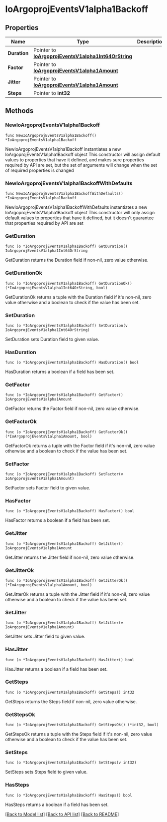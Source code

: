 # IoArgoprojEventsV1alpha1Backoff

## Properties

Name | Type | Description | Notes
------------ | ------------- | ------------- | -------------
**Duration** | Pointer to [**IoArgoprojEventsV1alpha1Int64OrString**](IoArgoprojEventsV1alpha1Int64OrString.md) |  | [optional] 
**Factor** | Pointer to [**IoArgoprojEventsV1alpha1Amount**](IoArgoprojEventsV1alpha1Amount.md) |  | [optional] 
**Jitter** | Pointer to [**IoArgoprojEventsV1alpha1Amount**](IoArgoprojEventsV1alpha1Amount.md) |  | [optional] 
**Steps** | Pointer to **int32** |  | [optional] 

## Methods

### NewIoArgoprojEventsV1alpha1Backoff

`func NewIoArgoprojEventsV1alpha1Backoff() *IoArgoprojEventsV1alpha1Backoff`

NewIoArgoprojEventsV1alpha1Backoff instantiates a new IoArgoprojEventsV1alpha1Backoff object
This constructor will assign default values to properties that have it defined,
and makes sure properties required by API are set, but the set of arguments
will change when the set of required properties is changed

### NewIoArgoprojEventsV1alpha1BackoffWithDefaults

`func NewIoArgoprojEventsV1alpha1BackoffWithDefaults() *IoArgoprojEventsV1alpha1Backoff`

NewIoArgoprojEventsV1alpha1BackoffWithDefaults instantiates a new IoArgoprojEventsV1alpha1Backoff object
This constructor will only assign default values to properties that have it defined,
but it doesn't guarantee that properties required by API are set

### GetDuration

`func (o *IoArgoprojEventsV1alpha1Backoff) GetDuration() IoArgoprojEventsV1alpha1Int64OrString`

GetDuration returns the Duration field if non-nil, zero value otherwise.

### GetDurationOk

`func (o *IoArgoprojEventsV1alpha1Backoff) GetDurationOk() (*IoArgoprojEventsV1alpha1Int64OrString, bool)`

GetDurationOk returns a tuple with the Duration field if it's non-nil, zero value otherwise
and a boolean to check if the value has been set.

### SetDuration

`func (o *IoArgoprojEventsV1alpha1Backoff) SetDuration(v IoArgoprojEventsV1alpha1Int64OrString)`

SetDuration sets Duration field to given value.

### HasDuration

`func (o *IoArgoprojEventsV1alpha1Backoff) HasDuration() bool`

HasDuration returns a boolean if a field has been set.

### GetFactor

`func (o *IoArgoprojEventsV1alpha1Backoff) GetFactor() IoArgoprojEventsV1alpha1Amount`

GetFactor returns the Factor field if non-nil, zero value otherwise.

### GetFactorOk

`func (o *IoArgoprojEventsV1alpha1Backoff) GetFactorOk() (*IoArgoprojEventsV1alpha1Amount, bool)`

GetFactorOk returns a tuple with the Factor field if it's non-nil, zero value otherwise
and a boolean to check if the value has been set.

### SetFactor

`func (o *IoArgoprojEventsV1alpha1Backoff) SetFactor(v IoArgoprojEventsV1alpha1Amount)`

SetFactor sets Factor field to given value.

### HasFactor

`func (o *IoArgoprojEventsV1alpha1Backoff) HasFactor() bool`

HasFactor returns a boolean if a field has been set.

### GetJitter

`func (o *IoArgoprojEventsV1alpha1Backoff) GetJitter() IoArgoprojEventsV1alpha1Amount`

GetJitter returns the Jitter field if non-nil, zero value otherwise.

### GetJitterOk

`func (o *IoArgoprojEventsV1alpha1Backoff) GetJitterOk() (*IoArgoprojEventsV1alpha1Amount, bool)`

GetJitterOk returns a tuple with the Jitter field if it's non-nil, zero value otherwise
and a boolean to check if the value has been set.

### SetJitter

`func (o *IoArgoprojEventsV1alpha1Backoff) SetJitter(v IoArgoprojEventsV1alpha1Amount)`

SetJitter sets Jitter field to given value.

### HasJitter

`func (o *IoArgoprojEventsV1alpha1Backoff) HasJitter() bool`

HasJitter returns a boolean if a field has been set.

### GetSteps

`func (o *IoArgoprojEventsV1alpha1Backoff) GetSteps() int32`

GetSteps returns the Steps field if non-nil, zero value otherwise.

### GetStepsOk

`func (o *IoArgoprojEventsV1alpha1Backoff) GetStepsOk() (*int32, bool)`

GetStepsOk returns a tuple with the Steps field if it's non-nil, zero value otherwise
and a boolean to check if the value has been set.

### SetSteps

`func (o *IoArgoprojEventsV1alpha1Backoff) SetSteps(v int32)`

SetSteps sets Steps field to given value.

### HasSteps

`func (o *IoArgoprojEventsV1alpha1Backoff) HasSteps() bool`

HasSteps returns a boolean if a field has been set.


[[Back to Model list]](../README.md#documentation-for-models) [[Back to API list]](../README.md#documentation-for-api-endpoints) [[Back to README]](../README.md)


